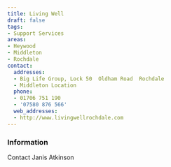```yaml
---
title: Living Well
draft: false
tags:
- Support Services
areas:
- Heywood
- Middleton
- Rochdale
contact:
  addresses:
  - Big Life Group, Lock 50  Oldham Road  Rochdale
  - Middleton Location
  phone:
  - 01706 751 190
  - '07580 876 566'
  web_addresses:
  - http://www.livingwellrochdale.com
---
```


### Information
Contact Janis Atkinson


